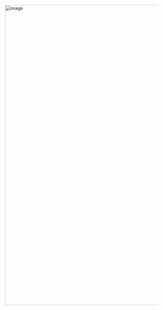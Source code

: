 <img width="1513" height="987" alt="image" src="https://github.com/user-attachments/assets/7a2aa8f8-7111-4352-ac42-40d911bdc2d4" />

